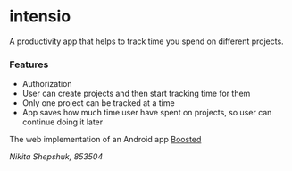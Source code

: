 # intensio
A productivity app that helps to track time you spend on different projects.

### Features
* Authorization
* User can create projects and then start tracking time for them
* Only one project can be tracked at a time
* App saves how much time user have spent on projects, so user can continue doing it later

The web implementation of an Android app [Boosted](https://play.google.com/store/apps/details?id=com.boostedproductivity.app&hl=ru&gl=US)

_Nikita Shepshuk, 853504_
